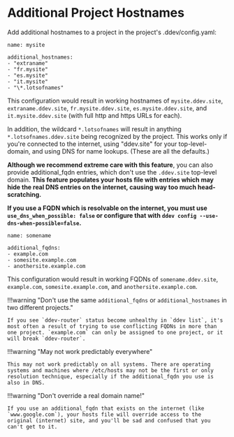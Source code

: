 # Additional Project Hostnames

Add additional hostnames to a project in the project's .ddev/config.yaml:

```
name: mysite

additional_hostnames:
- "extraname"
- "fr.mysite"
- "es.mysite"
- "it.mysite"
- "\*.lotsofnames"
```

This configuration would result in working hostnames of `mysite.ddev.site`, `extraname.ddev.site`, `fr.mysite.ddev.site`, `es.mysite.ddev.site`, and `it.mysite.ddev.site` (with full http and https URLs for each).

In addition, the wildcard `*.lotsofnames` will result in anything `*.lotsofnames.ddev.site` being recognized by the project. This works only if you're connected to the internet, using "ddev.site" for your top-level-domain, and using DNS for name lookups. (These are all the defaults.)

**Although we recommend extreme care with this feature**, you can also provide additional_fqdn entries, which don't use the `.ddev.site` top-level domain.  **This feature populates your hosts file with entries which may hide the real DNS entries on the internet, causing way too much head-scratching.**

**If you use a FQDN which is resolvable on the internet, you must use `use_dns_when_possible: false` or configure that with `ddev config --use-dns-when-possible=false`.**

```
name: somename

additional_fqdns:
- example.com
- somesite.example.com
- anothersite.example.com
```

This configuration would result in working FQDNs of `somename.ddev.site`, `example.com`, `somesite.example.com`, and `anothersite.example.com`.

!!!warning "Don't use the same `additional_fqdns` or `additional_hostnames` in two different projects."

    If you see `ddev-router` status become unhealthy in `ddev list`, it's most often a result of trying to use conflicting FQDNs in more than one project. `example.com` can only be assigned to one project, or it will break `ddev-router`.

!!!warning "May not work predictably everywhere"

    This may not work predictably on all systems. There are operating systems and machines where /etc/hosts may not be the first or only resolution technique, especially if the additional_fqdn you use is also in DNS.

!!!warning "Don't override a real domain name!"

    If you use an additional_fqdn that exists on the internet (like `www.google.com`), your hosts file will override access to the original (internet) site, and you'll be sad and confused that you can't get to it.
